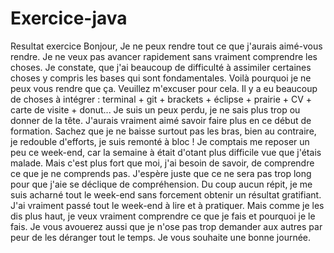 # Exercice-java
Resultat exercice
Bonjour,
Je ne peux rendre tout ce que j'aurais aimé-vous rendre. 
Je ne veux pas avancer rapidement sans vraiment comprendre les choses. 
Je constate, que j'ai beaucoup de difficulté à assimiler certaines choses y compris les bases qui sont fondamentales.
Voilà pourquoi je ne peux vous rendre que ça. 
Veuillez m'excuser pour cela.
Il y a eu beaucoup de choses à intégrer : terminal + git + brackets + éclipse + prairie + CV + carte de visite + donut... 
Je suis un peux perdu, je ne sais plus trop ou donner de la tête.
J'aurais vraiment aimé savoir faire plus en ce début de formation.
Sachez que je ne baisse surtout pas les bras, bien au contraire, je redouble d'efforts, je suis remonté à bloc ! 
Je comptais me reposer un peu ce week-end, car la semaine à était d'otant plus difficile vue que j'étais malade.
Mais c'est plus fort que moi, j'ai besoin de savoir, de comprendre ce que je ne comprends pas. 
J'espère juste que ce ne sera pas trop long pour que j'aie se déclique de compréhension. 
Du coup aucun répit, je me suis acharné tout le week-end sans forcement obtenir un résultat gratifiant. 
J'ai vraiment passé tout le week-end à lire et à pratiquer.
Mais comme je les dis plus haut, je veux vraiment comprendre ce que je fais et pourquoi je le fais.
Je vous avouerez aussi que je n'ose pas trop demander aux autres par peur de les déranger tout le temps.
Je vous souhaite une bonne journée.

